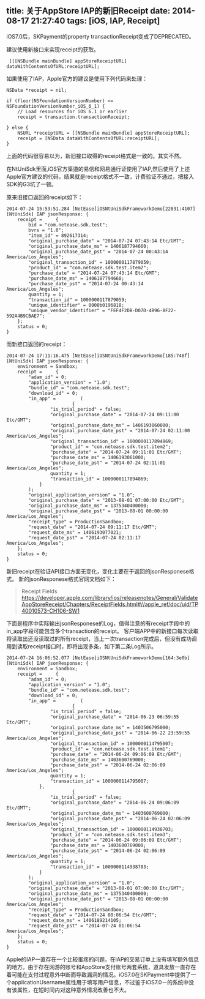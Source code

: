 title: 关于AppStore IAP的新旧Receipt
date: 2014-08-17 21:27:40
tags: [iOS, IAP, Receipt]
---

iOS7.0后，SKPayment的property transactionReceipt变成了DEPRECATED。

建议使用新接口来实现receipt的获取。

	 [[[NSBundle mainBundle] appStoreReceiptURL] dataWithContentsOfURL:receiptURL];

如果使用了IAP，Apple官方的建议是使用下列代码来处理：

    NSData *receipt = nil;

    if (floor(NSFoundationVersionNumber) <= NSFoundationVersionNumber_iOS_6_1) {
        // Load resources for iOS 6.1 or earlier
        receipt = transaction.transactionReceipt;

    } else {
        NSURL *receiptURL = [[NSBundle mainBundle] appStoreReceiptURL];
        receipt = [NSData dataWithContentsOfURL:receiptURL];
    }

上面的代码很容易以为，新旧接口取得的receipt格式是一致的。其实不然。

 <!-- more -->

在NtUniSdk里面,iOS官方渠道的易信和网易通行证使用了IAP,然后使用了上述Apple官方建议的代码，结果就是receipt格式不一致，计费验证不通过，把接入SDK的G3坑了一顿。

原来旧接口返回的receipt如下：

	2014-07-24 15:53:51.284 [NetEase]iOSNtUniSdkFrameworkDemo[22831:4107] [NtUniSdk] IAP jsonResponse: {
    	receipt =     {
        	bid = "com.netease.sdk.test";
        	bvrs = "1.0";
        	"item_id" = 892617314;
        	"original_purchase_date" = "2014-07-24 07:43:14 Etc/GMT";
        	"original_purchase_date_ms" = 1406187794660;
        	"original_purchase_date_pst" = "2014-07-24 00:43:14 America/Los_Angeles";
        	"original_transaction_id" = 1000000117879059;
        	"product_id" = "com.netease.sdk.test.item2";
        	"purchase_date" = "2014-07-24 07:43:14 Etc/GMT";
        	"purchase_date_ms" = 1406187794660;
        	"purchase_date_pst" = "2014-07-24 00:43:14 America/Los_Angeles";
        	quantity = 1;
        	"transaction_id" = 1000000117879059;
        	"unique_identifier" = 0000b0196818;
        	"unique_vendor_identifier" = "FEF4F2DB-D07D-4B96-8F22-592A4B9CBAE7";
    	};
    	status = 0;
	}

而新接口返回的receipt：

	2014-07-24 17:11:16.475 [NetEase]iOSNtUniSdkFrameworkDemo[185:748f] [NtUniSdk] IAP jsonResponse: {
    	environment = Sandbox;
    	receipt =     {
        	"adam_id" = 0;
        	"application_version" = "1.0";
        	"bundle_id" = "com.netease.sdk.test";
        	"download_id" = 0;
        	"in_app" =         (
                        	{
                	"is_trial_period" = false;
                	"original_purchase_date" = "2014-07-24 09:11:00 Etc/GMT";
                	"original_purchase_date_ms" = 1406193060000;
                	"original_purchase_date_pst" = "2014-07-24 02:11:00 America/Los_Angeles";
                	"original_transaction_id" = 1000000117894869;
                	"product_id" = "com.netease.sdk.test.item2";
                	"purchase_date" = "2014-07-24 09:11:01 Etc/GMT";
                	"purchase_date_ms" = 1406193061000;
                	"purchase_date_pst" = "2014-07-24 02:11:01 America/Los_Angeles";
                	quantity = 1;
                	"transaction_id" = 1000000117894869;
            	}
        	);
        	"original_application_version" = "1.0";
        	"original_purchase_date" = "2013-08-01 07:00:00 Etc/GMT";
        	"original_purchase_date_ms" = 1375340400000;
        	"original_purchase_date_pst" = "2013-08-01 00:00:00 America/Los_Angeles";
        	"receipt_type" = ProductionSandbox;
        	"request_date" = "2014-07-24 09:11:17 Etc/GMT";
        	"request_date_ms" = 1406193077021;
        	"request_date_pst" = "2014-07-24 02:11:17 America/Los_Angeles";
    	};
    	status = 0;
	}

新旧receipt在验证API接口方面无变化，变化主要在于返回的jsonResponese格式。
新的jsonResponese格式官网文档如下：
>Receipt Fields
>https://developer.apple.com/library/ios/releasenotes/General/ValidateAppStoreReceipt/Chapters/ReceiptFields.html#//apple_ref/doc/uid/TP40010573-CH106-SW1

下面是程序中实际输出jsonResponese的Log，值得注意的有receipt字段中的in_app字段可能包含多个transaction的receipt。
客户端APP中的新接口每次读取将读取出还没读取过的所有receipt，当上一次transaction完成后，但没有成功调用到读取receipt接口时，即将出现多条，如下第二条Log所示。

	2014-07-24 16:06:52.077 [NetEase]iOSNtUniSdkFrameworkDemo[164:3e0b] [NtUniSdk] IAP jsonResponse: {
    	environment = Sandbox;
    	receipt =     {
        	"adam_id" = 0;
        	"application_version" = "1.0";
        	"bundle_id" = "com.netease.sdk.test";
        	"download_id" = 0;
        	"in_app" =         (
            	            {
                	"is_trial_period" = false;
                	"original_purchase_date" = "2014-06-23 06:59:55 Etc/GMT";
                	"original_purchase_date_ms" = 1403506795000;
                	"original_purchase_date_pst" = "2014-06-22 23:59:55 America/Los_Angeles";
                	"original_transaction_id" = 1000000114795007;
                	"product_id" = "com.netease.sdk.test.item1";
                	"purchase_date" = "2014-06-24 09:06:09 Etc/GMT";
                	"purchase_date_ms" = 1403600769000;
                	"purchase_date_pst" = "2014-06-24 02:06:09 America/Los_Angeles";
                	quantity = 1;
                	"transaction_id" = 1000000114795007;
            	},
                	        {
                	"is_trial_period" = false;
                	"original_purchase_date" = "2014-06-24 09:06:09 Etc/GMT";
                	"original_purchase_date_ms" = 1403600769000;
                	"original_purchase_date_pst" = "2014-06-24 02:06:09 America/Los_Angeles";
                	"original_transaction_id" = 1000000114938703;
                	"product_id" = "com.netease.sdk.test.item3";
                	"purchase_date" = "2014-06-24 09:06:09 Etc/GMT";
                	"purchase_date_ms" = 1403600769000;
                	"purchase_date_pst" = "2014-06-24 02:06:09 America/Los_Angeles";
                	quantity = 1;
                	"transaction_id" = 1000000114938703;
            	}
        	);
        	"original_application_version" = "1.0";
        	"original_purchase_date" = "2013-08-01 07:00:00 Etc/GMT";
        	"original_purchase_date_ms" = 1375340400000;
        	"original_purchase_date_pst" = "2013-08-01 00:00:00 America/Los_Angeles";
        	"receipt_type" = ProductionSandbox;
        	"request_date" = "2014-07-24 08:06:54 Etc/GMT";
        	"request_date_ms" = 1406189214105;
        	"request_date_pst" = "2014-07-24 01:06:54 America/Los_Angeles";
   		};
    	status = 0;
	}

Apple的IAP一直存在一个比较蛋疼的问题，在IAP的交易订单上没有填写额外信息的地方。由于存在网游的账号和AppStore支付账号两套系统，道具发放一直存在着可能在支付过程意外中断而导致漏洞的情况。iOS7.0在SKPayment中提供了一个applicationUsername属性用于填写用户信息，不过鉴于iOS7.0－的系统中没有该属性，在短时间内对这种意外情况改善也不大。
